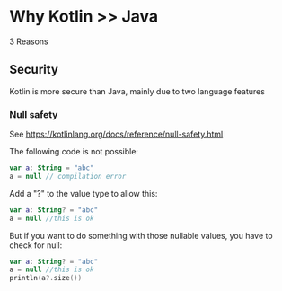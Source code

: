 # Why Kotlin >> Java

3 Reasons

## Security

Kotlin is more secure than Java, mainly due to two language features

### Null safety

See https://kotlinlang.org/docs/reference/null-safety.html

The following code is not possible:

```kotlin runnable
var a: String = "abc"
a = null // compilation error
```

Add a "?" to the value type to allow this:
```kotlin runnable
var a: String? = "abc"
a = null //this is ok
```

But if you want to do something with those nullable values, you have to check for null:

```kotlin runnable
var a: String? = "abc"
a = null //this is ok
println(a?.size())
```


